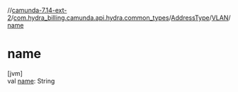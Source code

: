 //[camunda-7.14-ext-2](../../../../index.md)/[com.hydra_billing.camunda.api.hydra.common_types](../../index.md)/[AddressType](../index.md)/[VLAN](index.md)/[name](name.md)

# name

[jvm]\
val [name](name.md): String
